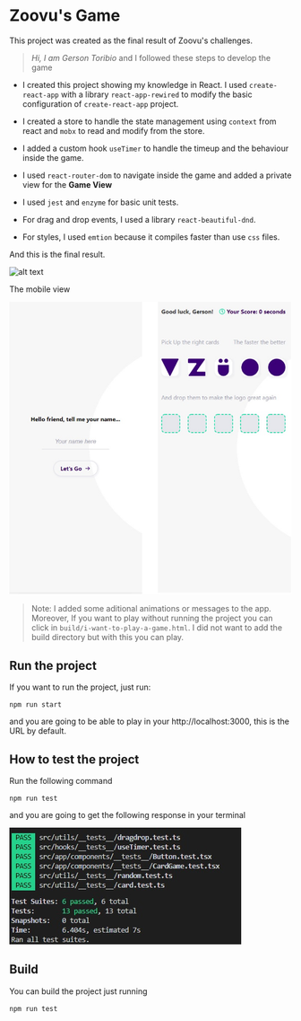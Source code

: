 # Zoovu's Game

This project was created as the final result of Zoovu's challenges.
> _Hi, I am Gerson Toribio_ and I followed these steps to develop the game

- I created this project showing my knowledge in React. I used `create-react-app` with a library `react-app-rewired` to modify the basic configuration of `create-react-app` project.

- I created a store to handle the state management using `context` from react and `mobx` to read and modify from the store.

- I added a custom hook `useTimer` to handle the timeup and the behaviour inside the game.

- I used `react-router-dom` to navigate inside the game and added a private view for the **Game View**

- I used `jest` and `enzyme` for basic unit tests.

- For drag and drop events, I used a library `react-beautiful-dnd`.

- For styles, I used `emtion` because it compiles faster than use `css` files.

And this is the final result.

![alt text](src/assets/images/app.gif)

The mobile view

![alt text](src/assets/images/mobile-view.jpg)


> Note: I added some aditional animations or messages to the app. Moreover, If you want to play without running the project you can click in `build/i-want-to-play-a-game.html`. I did not want to add the build directory but with this you can play.

## Run the project

If you want to run the project, just run:

```
npm run start
```
and you are going to be able to play in your http://localhost:3000, this is the URL by default.

## How to test the project
Run the following command
```
npm run test
```
and you are going to get the following response in your terminal

![alt text](src/assets/images/tests.jpg)

## Build
You can build the project just running
```
npm run test
```

